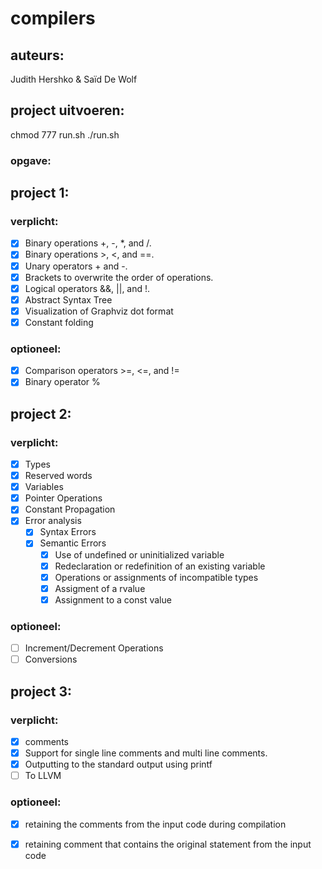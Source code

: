 # compilers

## auteurs:

Judith Hershko & Saïd De Wolf

## project uitvoeren:

chmod 777 run.sh
./run.sh

### opgave:

## project 1:

### verplicht:

- [x] Binary operations +, -, *, and /.
- [x] Binary operations >, <, and ==.
- [x] Unary operators + and -.
- [x] Brackets to overwrite the order of operations.
- [x] Logical operators &&, ||, and !.
- [x] Abstract Syntax Tree
- [x] Visualization of Graphviz dot format
- [x] Constant folding

### optioneel:

- [x] Comparison operators >=, <=, and !=
- [x] Binary operator %

## project 2:

### verplicht:

- [x] Types
- [x] Reserved words
- [x] Variables
- [x] Pointer Operations
- [x] Constant Propagation
- [x] Error analysis
  - [x] Syntax Errors
  - [x] Semantic Errors
    - [x] Use of undefined or uninitialized variable
    - [x] Redeclaration or redefinition of an existing variable
    - [x] Operations or assignments of incompatible types
    - [x] Assigment of a rvalue
    - [x] Assignment to a const value

### optioneel:

- [ ] Increment/Decrement Operations
- [ ] Conversions

## project 3:

### verplicht:

- [x]  comments
- [x]  Support for single line comments and multi line comments.
- [x]  Outputting to the standard output using printf
- [ ]  To LLVM

### optioneel:

- [x]  retaining the comments from the input code during compilation
- [x]  retaining comment that contains the original statement from the input code

